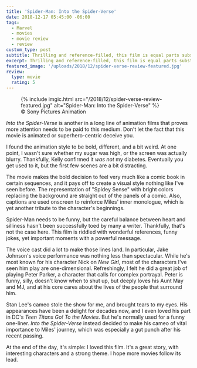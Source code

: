 ```yaml
---
title: 'Spider-Man: Into the Spider-Verse'
date: 2018-12-17 05:45:00 -06:00
tags:
  - Marvel
  - movies
  - movie review
  - review
custom_type: post
subtitle: Thrilling and reference-filled, this film is equal parts substance and fun
excerpt: Thrilling and reference-filled, this film is equal parts substance and fun
featured_image: '/uploads/2018/12/spider-verse-review-featured.jpg'
review:
  type: movie
  rating: 5
---
```


<figure class="extendout">
  {% include imgic.html src="/2018/12/spider-verse-review-featured.jpg" alt="Spider-Man: Into the Spider-Verse" %}
  <figcaption><span class="image__copyright">&copy; Sony Pictures Animation</span></figcaption>
</figure>

_Into the Spider-Verse_ is another in a long line of animation films that proves more attention needs to be paid to this medium. Don't let the fact that this movie is animated or superhero-centric deceive you.

I found the animation style to be bold, different, and a bit weird. At one point, I wasn't sure whether my sugar was high, or the screen was actually blurry. Thankfully, Kelly confirmed it _was not_ my diabetes. Eventually you get used to it, but the first few scenes are a bit distracting.

The movie makes the bold decision to feel very much like a comic book in certain sequences, and it pays off to create a visual style nothing like I've seen before. The representation of "Spidey Sense" with bright colors replacing the background are straight out of the panels of a comic. Also, captions are used onscreen to reinforce Miles' inner monologue, which is yet another tribute to the character's beginnings.

Spider-Man needs to be funny, but the careful balance between heart and silliness hasn't been successfully toed by many a writer. Thankfully, that's not the case here. This film is riddled with wonderful references, funny jokes, yet important moments with a powerful message.

The voice cast did a lot to make those lines land. In particular, Jake Johnson's voice performance was nothing less than spectacular. While he's most known for his character Nick on _New Girl_, most of the characters I've seen him play are one-dimensional. Refreshingly, I felt he did a great job of playing Peter Parker, a character that calls for complex portrayal. Peter is funny, silly, doesn't know when to shut up, but deeply loves his Aunt May and MJ, and at his core cares about the lives of the people that surround him.

Stan Lee's cameo stole the show for me, and brought tears to my eyes. His appearances have been a delight for decades now, and I even loved his part in DC's _Teen Titans Go! To the Movies_. But he's normally used for a funny one-liner. _Into the Spider-Verse_ instead decided to make his cameo of vital importance to Miles' journey, which was especially a gut punch after his recent passing.

At the end of the day, it's simple: I loved this film. It's a great story, with interesting characters and a strong theme. I hope more movies follow its lead.

